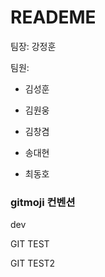 # READEME

팀장: 강정훈

팀원: 

- 김성훈

- 김원웅

- 김창겸

- 송대현

- 최동호

### gitmoji 컨벤션

dev

GIT TEST

GIT TEST2